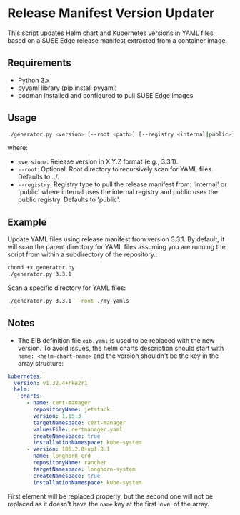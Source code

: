 # Release Manifest Version Updater

This script updates Helm chart and Kubernetes versions in YAML files based on a SUSE Edge release manifest extracted from a container image.

## Requirements

- Python 3.x
- pyyaml library (pip install pyyaml)
- podman installed and configured to pull SUSE Edge images

## Usage

```bash
./generator.py <version> [--root <path>] [--registry <internal|public>]
```

where:

- `<version>`: Release version in X.Y.Z format (e.g., 3.3.1).
- `--root`: Optional. Root directory to recursively scan for YAML files. Defaults to ../.
- `--registry`: Registry type to pull the release manifest from: 'internal' or 'public' where internal uses the internal registry and public uses the public registry. Defaults to 'public'.


## Example
Update YAML files using release manifest from version 3.3.1. By default, it will scan the parent directory for YAML files assuming you are running the script from within a subdirectory of the repository.:

```bash 
chomd +x generator.py
./generator.py 3.3.1
```

Scan a specific directory for YAML files:

```bash
./generator.py 3.3.1 --root ./my-yamls
```


## Notes

- The EIB definition file `eib.yaml` is used to be replaced with the new version. To avoid issues, the helm charts description should start with `- name: <helm-chart-name>` and the version shouldn't be the key in the array structure:

```yaml 
kubernetes:
  version: v1.32.4+rke2r1
  helm:
    charts:
      - name: cert-manager
        repositoryName: jetstack
        version: 1.15.3
        targetNamespace: cert-manager
        valuesFile: certmanager.yaml
        createNamespace: true
        installationNamespace: kube-system
      - version: 106.2.0+up1.8.1
        name: longhorn-crd
        repositoryName: rancher
        targetNamespace: longhorn-system
        createNamespace: true
        installationNamespace: kube-system
```
First element will be replaced properly, but the second one will not be replaced as it doesn't have the `name` key at the first level of the array.